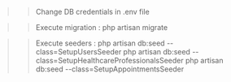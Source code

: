 >> Change DB credentials in .env file

>> Execute migration : php artisan migrate

>> Execute seeders :	php artisan db:seed --class=SetupUsersSeeder
						php artisan db:seed --class=SetupHealthcareProfessionalsSeeder
						php artisan db:seed --class=SetupAppointmentsSeeder
>> 

